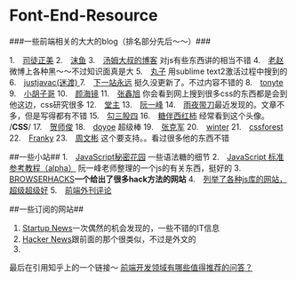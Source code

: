 Font-End-Resource
================

###一些前端相关的大大的blog（排名部分先后～～）###

1.　[司徒正美](http://www.cnblogs.com/rubylouvre/)
2.　[沫鱼](http://www.cnblogs.com/mofish/)
3.　[汤姆大叔的博客](http://www.cnblogs.com/TomXu/)  对js有些东西讲的相当不错
4.　[老赵](http://blog.zhaojie.me/front-end/)  微博上各种黑～～不过知识面真是大
5.　[丸子](http://i.wanz.im/) 用sublime text2激活过程中搜到的
6.　[justjavac(迷渡) ](http://justjavac.com/) 
7.　[下一站永远](http://www.cnblogs.com/softlover/) 挺久没更新了。不过内容不错的
8.　[tonyte](http://www.webcjs.com/)
9.　[小胡子哥](http://barretlee.com/) 
10.　[颜海镜](http://yanhaijing.com/)
11.　[张鑫旭](http://www.zhangxinxu.com/wordpress/) 你会看到网上搜到很多css的东西都是会到他这边，css研究很多
12.　[堂主](http://www.osmn00.com/)
13.　[阮一峰](http://www.ruanyifeng.com/blog/)
14.　[雨夜带刀](http://stylechen.com/)最近发现的。文章不多，但是写得都有不错
15.　[勾三股四](http://jiongks.name/)
16.　[糖伴西红柿](http://gaowhen.com/) 经常看到这个头像。
/**CSS**/
17.　[贺师俊](http://hax.iteye.com/)
18.　[doyoe](http://www.doyoe.com/) 超级棒
19.　[张克军](http://hikejun.com/blog/)
20.　[winter](http://winter-cn.cnblogs.com/)
21.　[cssforest](http://blog.cssforest.org/)
22.　[Franky](http://www.cnblogs.com/_franky/)
23.　[周文彬](http://www.zhouwenbin.com/) 这个要支持。。看过很多他的东西不错

##一些小站##
1.　[JavaScript秘密花园](http://sanshi.me/articles/JavaScript-Garden-CN/html/#intro) 一些语法糖的细节
2.　[JavaScript 标准参考教程（alpha）](http://javascript.ruanyifeng.com/) 阮一峰老师整理的一个js的有关东西，挺好的
3.　[BROWSERHACKS](http://browserhacks.com/)**一个给出了很多hack方法的网站**
4.　[列举了各种js库的网站，超级超级好](http://www.javascripting.com/)
5.　[前端外刊评论](http://zhuanlan.zhihu.com/FrontendMagazine)

##一些订阅的网站##
1. [Startup News](http://news.dbanotes.net/news)一次偶然的机会发现的，一些不错的IT信息
2. [Hacker News](https://news.ycombinator.com/news)跟前面的那个很类似，不过是外文的
3. 


最后在引用知乎上的一个链接～
[前端开发领域有哪些值得推荐的问答？](http://www.zhihu.com/question/20246142/answer/14470387)

